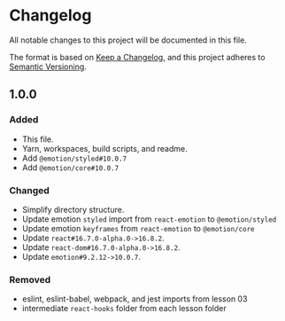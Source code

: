 # Changelog

All notable changes to this project will be documented in this file.

The format is based on [Keep a Changelog](https://keepachangelog.com/en/1.0.0/),
and this project adheres to [Semantic Versioning](https://semver.org/spec/v2.0.0.html).

## 1.0.0

### Added

- This file.
- Yarn, workspaces, build scripts, and readme.
- Add `@emotion/styled#10.0.7`
- Add `@emotion/core#10.0.7`

### Changed

- Simplify directory structure.
- Update emotion `styled`  import from `react-emotion` to `@emotion/styled`
- Update emotion `keyframes` from `react-emotion` to `@emotion/core`
- Update `react#16.7.0-alpha.0->16.8.2`.
- Update `react-dom#16.7.0-alpha.0->16.8.2`.
- Update `emotion#9.2.12->10.0.7`.

### Removed

- eslint, eslint-babel, webpack, and jest imports from lesson 03
- intermediate `react-hooks` folder from each lesson folder